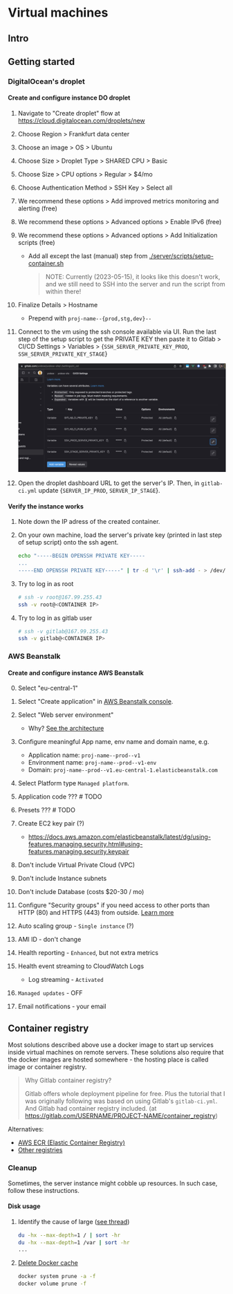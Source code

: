# Virtual machines

## Intro

## Getting started

### DigitalOcean's droplet

#### Create and configure instance DO droplet

1. Navigate to "Create droplet" flow at <https://cloud.digitalocean.com/droplets/new>

2. Choose Region > Frankfurt data center

3. Choose an image > OS > Ubuntu

4. Choose Size > Droplet Type > SHARED CPU > Basic

5. Choose Size > CPU options > Regular > $4/mo

6. Choose Authentication Method > SSH Key > Select all

7. We recommend these options > Add improved metrics monitoring and alerting (free)

8. We recommend these options > Advanced options > Enable IPv6 (free)

9. We recommend these options > Advanced options > Add Initialization scripts (free)

   - Add all except the last (manual) step from [./server/scripts/setup-container.sh](./server/scripts/setup-container.sh)
     > NOTE: Currently (2023-05-15), it looks like this doesn't work, and we still need to
     > SSH into the server and run the script from within there!

10. Finalize Details > Hostname

    - Prepend with `proj-name--{prod,stg,dev}--`

11. Connect to the vm using the ssh console available via UI. Run the last step of the setup script to get the PRIVATE KEY
    then paste it to Gitlab > CI/CD Settings > Variables > {`SSH_SERVER_PRIVATE_KEY_PROD`, `SSH_SERVER_PRIVATE_KEY_STAGE`}

    ![Gitlab CI variables](./vm-gitlab-variables.png)

12. Open the droplet dashboard URL to get the server's IP. Then, in `gitlab-ci.yml` update {`SERVER_IP_PROD`, `SERVER_IP_STAGE`}.

#### Verify the instance works

1. Note down the IP adress of the created container.

2. On your own machine, load the server's private key (printed in last step of setup script)
   onto the ssh agent.

   ```sh
   echo "-----BEGIN OPENSSH PRIVATE KEY-----
   ...
   -----END OPENSSH PRIVATE KEY-----" | tr -d '\r' | ssh-add - > /dev/null
   ```

3. Try to log in as root

   ```sh
   # ssh -v root@167.99.255.43
   ssh -v root@<CONTAINER IP>
   ```

4. Try to log in as gitlab user

   ```sh
   # ssh -v gitlab@167.99.255.43
   ssh -v gitlab@<CONTAINER IP>
   ```

### AWS Beanstalk

#### Create and configure instance AWS Beanstalk

0. Select "eu-central-1"

1. Select "Create application" in [AWS Beanstalk console](https://eu-central-1.console.aws.amazon.com/elasticbeanstalk/home?region=eu-central-1#/welcome).

2. Select "Web server environment"

   - Why? [See the architecture](https://docs.aws.amazon.com/elasticbeanstalk/latest/dg/concepts-webserver.html?icmpid=docs_elasticbeanstalk_console)

3. Configure meaningful App name, env name and domain name, e.g.

   - Application name: `proj-name--prod--v1`
   - Environment name: `proj-name--prod--v1-env`
   - Domain: `proj-name--prod--v1.eu-central-1.elasticbeanstalk.com`

4. Select Platform type `Managed platform`.

5. Application code ??? # TODO

6. Presets ??? # TODO

7. Create EC2 key pair (?)

   - <https://docs.aws.amazon.com/elasticbeanstalk/latest/dg/using-features.managing.security.html#using-features.managing.security.keypair>

8. Don't include Virtual Private Cloud (VPC)

9. Don't include Instance subnets

10. Don't include Database (costs $20-30 / mo)

11. Configure "Security groups" if you need access to other ports than HTTP (80) and HTTPS (443) from outside. [Learn more](https://docs.aws.amazon.com/elasticbeanstalk/latest/dg/using-features.managing.ec2.html?icmpid=docs_elasticbeanstalk_console)

12. Auto scaling group - `Single instance` (?)

13. AMI ID - don't change

14. Health reporting - `Enhanced`, but not extra metrics

15. Health event streaming to CloudWatch Logs

    - Log streaming - `Activated`

16. `Managed updates` - OFF

17. Email notifications - your email

## Container registry

Most solutions described above use a docker image to start up services inside virtual machines
on remote servers. These solutions also require that the docker images are hosted somewhere - the hosting place is called image or container registry.

> Why Gitlab container registry?
>
> Gitlab offers whole deployment pipeline for free. Plus the tutorial
> that I was originally following was based on using Gitlab's `gitlab-ci.yml`.
> And Gitlab had container registry included. (at <https://gitlab.com/USERNAME/PROJECT-NAME/container_registry>)

Alternatives:

- [AWS ECR (Elastic Container Registry)](https://aws.amazon.com/ecr/pricing/)
- [Other registries](https://simply-how.com/free-docker-container-registry)

### Cleanup

Sometimes, the server instance might cobble up resources. In such case, follow these instructions.

#### Disk usage

1. Identify the cause of large ([see thread](https://unix.stackexchange.com/questions/113840))

    ```sh
    du -hx --max-depth=1 / | sort -hr
    du -hx --max-depth=1 /var | sort -hr
    ...
    ```

2. [Delete Docker cache](https://forums.docker.com/t/how-to-delete-cache/5753)

    ```sh
    docker system prune -a -f
    docker volume prune -f
    ```
